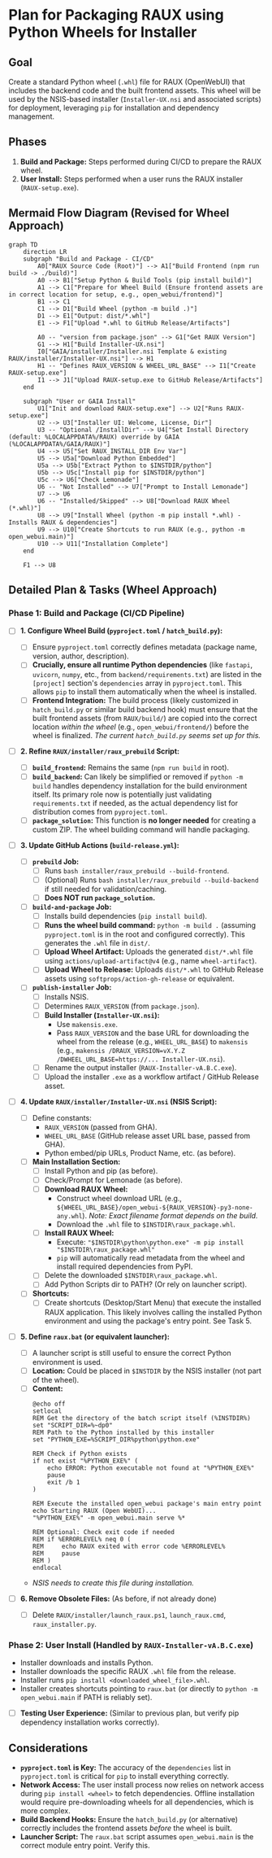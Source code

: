 # Plan for Packaging RAUX using Python Wheels for Installer

## Goal
Create a standard Python wheel (`.whl`) file for RAUX (OpenWebUI) that includes the backend code and the built frontend assets. This wheel will be used by the NSIS-based installer (`Installer-UX.nsi` and associated scripts) for deployment, leveraging `pip` for installation and dependency management.

## Phases

1.  **Build and Package:** Steps performed during CI/CD to prepare the RAUX wheel.
2.  **User Install:** Steps performed when a user runs the RAUX installer (`RAUX-setup.exe`).

## Mermaid Flow Diagram (Revised for Wheel Approach)

```mermaid
graph TD
    direction LR
    subgraph "Build and Package - CI/CD"
        A0["RAUX Source Code (Root)"] --> A1["Build Frontend (npm run build -> ./build)"]
        A0 --> B1["Setup Python & Build Tools (pip install build)"]
        A1 --> C1["Prepare for Wheel Build (Ensure frontend assets are in correct location for setup, e.g., open_webui/frontend)"]
        B1 --> C1
        C1 --> D1["Build Wheel (python -m build .)"]
        D1 --> E1["Output: dist/*.whl"]
        E1 --> F1["Upload *.whl to GitHub Release/Artifacts"]

        A0 -- "version from package.json" --> G1["Get RAUX Version"]
        G1 --> H1["Build Installer-UX.nsi"]
        I0["GAIA/installer/Installer.nsi Template & existing RAUX/installer/Installer-UX.nsi"] --> H1
        H1 -- "Defines RAUX_VERSION & WHEEL_URL_BASE" --> I1["Create RAUX-setup.exe"]
        I1 --> J1["Upload RAUX-setup.exe to GitHub Release/Artifacts"]
    end

    subgraph "User or GAIA Install"
        U1["Init and download RAUX-setup.exe"] --> U2["Runs RAUX-setup.exe"]
        U2 --> U3["Installer UI: Welcome, License, Dir"]
        U3 -- "Optional /InstallDir" --> U4["Set Install Directory (default: %LOCALAPPDATA%/RAUX) override by GAIA (%LOCALAPPDATA%/GAIA/RAUX)"]
        U4 --> U5["Set RAUX_INSTALL_DIR Env Var"]
        U5 --> U5a["Download Python Embedded"]
        U5a --> U5b["Extract Python to $INSTDIR/python"]
        U5b --> U5c["Install pip for $INSTDIR/python"]
        U5c --> U6["Check Lemonade"]
        U6 -- "Not Installed" --> U7["Prompt to Install Lemonade"]
        U7 --> U6
        U6 -- "Installed/Skipped" --> U8["Download RAUX Wheel (*.whl)"]
        U8 --> U9["Install Wheel (python -m pip install *.whl) - Installs RAUX & dependencies"]
        U9 --> U10["Create Shortcuts to run RAUX (e.g., python -m open_webui.main)"]
        U10 --> U11["Installation Complete"]
    end

    F1 --> U8
```

## Detailed Plan & Tasks (Wheel Approach)

### Phase 1: Build and Package (CI/CD Pipeline)

- [ ] **1. Configure Wheel Build (`pyproject.toml` / `hatch_build.py`):**
    - [ ] Ensure `pyproject.toml` correctly defines metadata (package name, version, author, description).
    - [ ] **Crucially, ensure all runtime Python dependencies** (like `fastapi`, `uvicorn`, `numpy`, etc., from `backend/requirements.txt`) are listed in the `[project]` section's `dependencies` array in `pyproject.toml`. This allows `pip` to install them automatically when the wheel is installed.
    - [ ] **Frontend Integration:** The build process (likely customized in `hatch_build.py` or similar build backend hook) must ensure that the built frontend assets (from `RAUX/build/`) are copied into the correct location *within the wheel* (e.g., `open_webui/frontend/`) before the wheel is finalized. *The current `hatch_build.py` seems set up for this.*

- [ ] **2. Refine `RAUX/installer/raux_prebuild` Script:**
    - [ ] **`build_frontend`:** Remains the same (`npm run build` in root).
    - [ ] **`build_backend`:** Can likely be simplified or removed if `python -m build` handles dependency installation for the build environment itself. Its primary role now is potentially just validating `requirements.txt` if needed, as the actual dependency list for distribution comes from `pyproject.toml`.
    - [ ] **`package_solution`:** This function is **no longer needed** for creating a custom ZIP. The wheel building command will handle packaging.

- [ ] **3. Update GitHub Actions (`build-release.yml`):**
    - [ ] **`prebuild` Job:**
        - [ ] Runs `bash installer/raux_prebuild --build-frontend`.
        - [ ] (Optional) Runs `bash installer/raux_prebuild --build-backend` if still needed for validation/caching.
        - [ ] **Does NOT run `package_solution`.**
    - [ ] **`build-and-package` Job:**
        - [ ] Installs build dependencies (`pip install build`).
        - [ ] **Runs the wheel build command:** `python -m build .` (assuming `pyproject.toml` is in the root and configured correctly). This generates the `.whl` file in `dist/`.
        - [ ] **Upload Wheel Artifact:** Uploads the generated `dist/*.whl` file using `actions/upload-artifact@v4` (e.g., name `wheel-artifact`).
        - [ ] **Upload Wheel to Release:** Uploads `dist/*.whl` to GitHub Release assets using `softprops/action-gh-release` or equivalent.
    - [ ] **`publish-installer` Job:**
        - [ ] Installs NSIS.
        - [ ] Determines `RAUX_VERSION` (from `package.json`).
        - [ ] **Build Installer (`Installer-UX.nsi`):**
            - Use `makensis.exe`.
            - Pass `RAUX_VERSION` and the base URL for downloading the wheel from the release (e.g., `WHEEL_URL_BASE`) to `makensis` (e.g., `makensis /DRAUX_VERSION=vX.Y.Z /DWHEEL_URL_BASE=https://... Installer-UX.nsi`).
        - [ ] Rename the output installer (`RAUX-Installer-vA.B.C.exe`).
        - [ ] Upload the installer `.exe` as a workflow artifact / GitHub Release asset.

- [ ] **4. Update `RAUX/installer/Installer-UX.nsi` (NSIS Script):**
    - [ ] Define constants:
        - `RAUX_VERSION` (passed from GHA).
        - `WHEEL_URL_BASE` (GitHub release asset URL base, passed from GHA).
        - Python embed/pip URLs, Product Name, etc. (as before).
    - [ ] **Main Installation Section:**
        - [ ] Install Python and pip (as before).
        - [ ] Check/Prompt for Lemonade (as before).
        - [ ] **Download RAUX Wheel:**
            - Construct wheel download URL (e.g., `${WHEEL_URL_BASE}/open_webui-${RAUX_VERSION}-py3-none-any.whl`). *Note: Exact filename format depends on the build.*
            - Download the `.whl` file to `$INSTDIR\raux_package.whl`.
        - [ ] **Install RAUX Wheel:**
            - Execute: `"$INSTDIR\python\python.exe" -m pip install "$INSTDIR\raux_package.whl"`
            - `pip` will automatically read metadata from the wheel and install required dependencies from PyPI.
        - [ ] Delete the downloaded `$INSTDIR\raux_package.whl`.
        - [ ] Add Python Scripts dir to PATH? (Or rely on launcher script).
    - [ ] **Shortcuts:**
        - [ ] Create shortcuts (Desktop/Start Menu) that execute the installed RAUX application. This likely involves calling the installed Python environment and using the package's entry point. See Task 5.

- [ ] **5. Define `raux.bat` (or equivalent launcher):**
    - [ ] A launcher script is still useful to ensure the correct Python environment is used.
    - [ ] **Location:** Could be placed in `$INSTDIR` by the NSIS installer (not part of the wheel).
    - [ ] **Content:**
        ```batch
        @echo off
        setlocal
        REM Get the directory of the batch script itself (%INSTDIR%)
        set "SCRIPT_DIR=%~dp0"
        REM Path to the Python installed by this installer
        set "PYTHON_EXE=%SCRIPT_DIR%python\python.exe"

        REM Check if Python exists
        if not exist "%PYTHON_EXE%" (
            echo ERROR: Python executable not found at "%PYTHON_EXE%"
            pause
            exit /b 1
        )

        REM Execute the installed open_webui package's main entry point
        echo Starting RAUX (Open WebUI)...
        "%PYTHON_EXE%" -m open_webui.main serve %* 

        REM Optional: Check exit code if needed
        REM if %ERRORLEVEL% neq 0 (
        REM     echo RAUX exited with error code %ERRORLEVEL%
        REM     pause
        REM )
        endlocal
        ```
    - *NSIS needs to create this file during installation.*

- [ ] **6. Remove Obsolete Files:** (As before, if not already done)
    - [ ] Delete `RAUX/installer/launch_raux.ps1`, `launch_raux.cmd`, `raux_installer.py`.

### Phase 2: User Install (Handled by `RAUX-Installer-vA.B.C.exe`)

- Installer downloads and installs Python.
- Installer downloads the specific RAUX `.whl` file from the release.
- Installer runs `pip install <downloaded_wheel_file>.whl`.
- Installer creates shortcuts pointing to `raux.bat` (or directly to `python -m open_webui.main` if PATH is reliably set).
- [ ] **Testing User Experience:** (Similar to previous plan, but verify pip dependency installation works correctly).

## Considerations
*   **`pyproject.toml` is Key:** The accuracy of the `dependencies` list in `pyproject.toml` is critical for `pip` to install everything correctly.
*   **Network Access:** The user install process now relies on network access during `pip install <wheel>` to fetch dependencies. Offline installation would require pre-downloading wheels for all dependencies, which is more complex.
*   **Build Backend Hooks:** Ensure the `hatch_build.py` (or alternative) correctly includes the frontend assets *before* the wheel is built.
*   **Launcher Script:** The `raux.bat` script assumes `open_webui.main` is the correct module entry point. Verify this.

